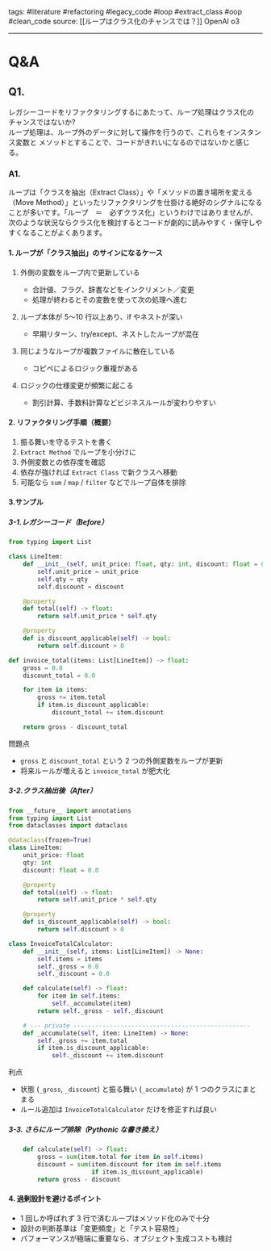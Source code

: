 tags:
	#literature 
	#refactoring 
	#legacy_code 
	#loop 
	#extract_class 
	#oop 
	#clean_code 
source:
	[[ループはクラス化のチャンスでは？]]
	OpenAI o3

---
# Q&A
## Q1.
レガシーコードをリファクタリングするにあたって、ループ処理はクラス化の
チャンスではないか?  
ループ処理は、ループ外のデータに対して操作を行うので、これらをインスタンス変数と
メソッドとすることで、コードがきれいになるのではないかと感じる。

### A1.
ループは「クラスを抽出（Extract Class）」や「メソッドの置き場所を変える（Move Method）」といったリファクタリングを仕掛ける絶好のシグナルになることが多いです。「ループ　＝　必ずクラス化」というわけではありませんが、次のような状況ならクラス化を検討するとコードが劇的に読みやすく・保守しやすくなることがよくあります。

#### 1. ループが「クラス抽出」のサインになるケース
1. 外側の変数をループ内で更新している    
    - 合計値、フラグ、辞書などをインクリメント／変更
    - 処理が終わるとその変数を使って次の処理へ進む
    
2. ループ本体が 5〜10 行以上あり、if やネストが深い    
    - 早期リターン、try/except、ネストしたループが混在
    
3. 同じようなループが複数ファイルに散在している    
    - コピペによるロジック重複がある
    
4. ロジックの仕様変更が頻繁に起こる    
    - 割引計算、手数料計算などビジネスルールが変わりやすい

#### 2. リファクタリング手順（概要）
1. 振る舞いを守るテストを書く
2. `Extract Method` でループを小分けに
3. 外側変数との依存度を確認
4. 依存が強ければ `Extract Class` で新クラスへ移動
5. 可能なら `sum` / `map` / `filter` などでループ自体を排除

#### 3.サンプル
##### 3-1.レガシーコード（Before）
```python
from typing import List

class LineItem:
    def __init__(self, unit_price: float, qty: int, discount: float = 0.0):
        self.unit_price = unit_price
        self.qty = qty
        self.discount = discount

    @property
    def total(self) -> float:
        return self.unit_price * self.qty

    @property
    def is_discount_applicable(self) -> bool:
        return self.discount > 0

def invoice_total(items: List[LineItem]) -> float:
    gross = 0.0
    discount_total = 0.0

    for item in items:
        gross += item.total
        if item.is_discount_applicable:
            discount_total += item.discount

    return gross - discount_total

```

問題点
- `gross` と `discount_total` という 2 つの外側変数をループが更新
- 将来ルールが増えると `invoice_total` が肥大化

##### 3-2.クラス抽出後（After）
```python
from __future__ import annotations
from typing import List
from dataclasses import dataclass

@dataclass(frozen=True)
class LineItem:
    unit_price: float
    qty: int
    discount: float = 0.0

    @property
    def total(self) -> float:
        return self.unit_price * self.qty

    @property
    def is_discount_applicable(self) -> bool:
        return self.discount > 0

class InvoiceTotalCalculator:
    def __init__(self, items: List[LineItem]) -> None:
        self.items = items
        self._gross = 0.0
        self._discount = 0.0

    def calculate(self) -> float:
        for item in self.items:
            self._accumulate(item)
        return self._gross - self._discount

    # --- private -------------------------------------------------
    def _accumulate(self, item: LineItem) -> None:
        self._gross += item.total
        if item.is_discount_applicable:
            self._discount += item.discount

```

利点
- 状態 (`_gross`, `_discount`) と振る舞い (`_accumulate`) が 1 つのクラスにまとまる
- ルール追加は `InvoiceTotalCalculator` だけを修正すれば良い

##### 3-3. さらにループ排除（Pythonic な書き換え）
```python
    def calculate(self) -> float:
        gross = sum(item.total for item in self.items)
        discount = sum(item.discount for item in self.items
                       if item.is_discount_applicable)
        return gross - discount

```

#### 4. 過剰設計を避けるポイント
- 1 回しか呼ばれず 3 行で済むループはメソッド化のみで十分
- 設計の判断基準は「変更頻度」と「テスト容易性」
- パフォーマンスが極端に重要なら、オブジェクト生成コストも検討
